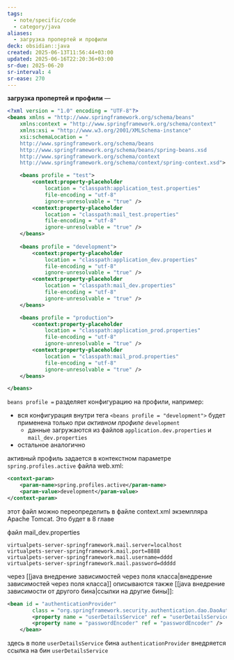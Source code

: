 ```yaml
---
tags:
  - note/specific/code
  - category/java
aliases:
  - загрузка пропертей и профили
deck: obsidian::java
created: 2025-06-13T11:56:44+03:00
updated: 2025-06-16T22:20:36+03:00
sr-due: 2025-06-20
sr-interval: 4
sr-ease: 270
---
```


**загрузка пропертей и профили**
—
```xml
<?xml version = "1.0" encoding = "UTF-8"?>
<beans xmlns = "http://www.springframework.org/schema/beans"
    xmlns:context = "http://www.springframework.org/schema/context"
    xmlns:xsi = "http://www.w3.org/2001/XMLSchema-instance"
    xsi:schemaLocation = "
    http://www.springframework.org/schema/beans
    http://www.springframework.org/schema/beans/spring-beans.xsd
    http://www.springframework.org/schema/context
    http://www.springframework.org/schema/context/spring-context.xsd">

    <beans profile = "test">
        <context:property-placeholder
            location = "classpath:application_test.properties"
            file-encoding = "utf-8"
            ignore-unresolvable = "true" />
        <context:property-placeholder
            location = "classpath:mail_test.properties"
            file-encoding = "utf-8"
            ignore-unresolvable = "true" />
    </beans>
    
    <beans profile = "development">
        <context:property-placeholder
            location = "classpath:application_dev.properties"
            file-encoding = "utf-8"
            ignore-unresolvable = "true" />
        <context:property-placeholder
            location = "classpath:mail_dev.properties"
            file-encoding = "utf-8"
            ignore-unresolvable = "true" />
    </beans>

    <beans profile = "production">
        <context:property-placeholder
            location = "classpath:application_prod.properties"
            file-encoding = "utf-8"
            ignore-unresolvable = "true" />
        <context:property-placeholder
            location = "classpath:mail_prod.properties"
            file-encoding = "utf-8"
            ignore-unresolvable = "true" />
    </beans>

</beans>
```

`beans profile =` разделяет конфигурацию на профили, например:
- вся конфигурация внутри тега `<beans profile = "development">` будет применена только при *активном профиле* `development`
	- данные загружаются из файлов `application.dev.properties` и `mail_dev.properties`
- остальное аналогично

активный профиль задается в контекстном параметре `spring.profiles.active` файла web.xml:
```xml web.xml
<context-param>
	<param-name>spring.profiles.active</param-name>
	<param-value>development</param-value>
</context-param>
```
этот файл можно переопределить в файле context.xml экземпляра Apache Tomcat. Это будет в 8 главе

файл mail_dev.properties
```properties
virtualpets-server-springframework.mail.server=localhost
virtualpets-server-springframework.mail.port=8888
virtualpets-server-springframework.mail.username=dddd
virtualpets-server-springframework.mail.password=ddddd
```

через [[java внедрение зависимостей через поля класса|внедрение зависимостей через поля класса]] описываются также [[java внедрение зависимости от другого бина|ссылки на другие бины]]:
```xml security.xml
<bean id = "authenticationProvider"
        class = "org.springframework.security.authentication.dao.DaoAuthenticationProvider">
        <property name = "userDetailsService" ref = "userDetailsService" />
        <property name = "passwordEncoder" ref = "passwordEncoder" />
    </bean>
```
здесь в поле `userDetailsService` бина `authenticationProvider` внедряется ссылка на бин `userDetailsService`
